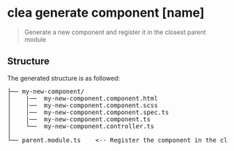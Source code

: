 # clea generate component [name]

> Generate a new component and register it in the closest parent module

## Structure

The generated structure is as followed:

<pre>
├── my-new-component/
│    |──  my-new-component.component.html
│    |──  my-new-component.component.scss
│    |──  my-new-component.component.spec.ts
│    |──  my-new-component.component.ts
│    └──  my-new-component.controller.ts
│
└── parent.module.ts    <-- Register the component in the closest parent module
</pre>

